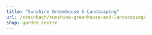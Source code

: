 ```yaml
---
title: "Sunshine Greenhouse & Landscaping"
url: /steinbach/sunshine-greenhouse-and-landscaping/
shop: garden centre
---
```

